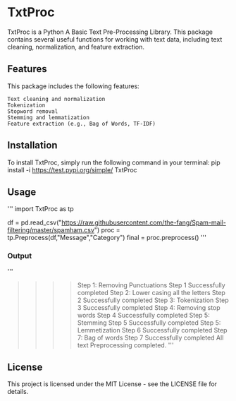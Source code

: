 # TxtProc
TxtProc is a Python A Basic Text Pre-Processing Library. This package contains several useful functions for working with text data, including text cleaning, normalization, and feature extraction.
## Features

This package includes the following features:

    Text cleaning and normalization
    Tokenization
    Stopword removal
    Stemming and lemmatization
    Feature extraction (e.g., Bag of Words, TF-IDF)

## Installation

To install TxtProc, simply run the following command in your terminal:
  pip install -i https://test.pypi.org/simple/ TxtProc
  
## Usage
'''
import TxtProc as tp

df = pd.read_csv("https://raw.githubusercontent.com/the-fang/Spam-mail-filtering/master/spamham.csv")
proc = tp.Preprocess(df,"Message","Category")
final = proc.preprocess()
'''
### Output
'''

>>>>Step 1: Removing Punctuations
>>>>Step 1 Successfully completed
>>>>Step 2: Lower casing all the letters
>>>>Step 2 Successfully completed
>>>>Step 3: Tokenization
>>>>Step 3 Successfully completed
>>>>Step 4: Removing stop words
>>>>Step 4 Successfully completed
>>>>Step 5: Stemming
>>>>Step 5 Successfully completed
>>>>Step 5: Lemmetization
>>>>Step 6 Successfully completed
>>>>Step 7: Bag of words
>>>>Step 7 Successfully completed
>>>>All text Preprocessing completed.
'''

## License

This project is licensed under the MIT License - see the LICENSE file for details.
